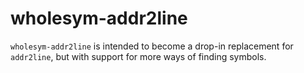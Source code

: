 # wholesym-addr2line

`wholesym-addr2line` is intended to become a drop-in replacement for `addr2line`, but with support for more ways of finding symbols.
